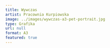 ```yaml
---
title: Wywczas
artist: Pracownia Kurpiowska
image: ../images/wywczas-a3-pet-portrait.jpg
type: Grafika
url: null
format: A3
featured: true
---
```

